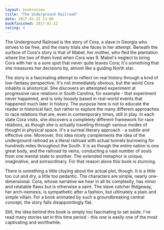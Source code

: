 ```yaml
---
layout: bookreview
title: "The Underground Railroad"
date: 2017-01-22 13:00
bookfinished: 2017-01-22
rating: 4
---
```


The Underground Railroad is the story of Cora, a slave in Georgia who strives to be free, and the many trials she faces in her attempt. Beneath the surface of Cora's story is that of Mabel, her mother, who fled the plantation where the two of them lived when Cora was 9. Mabel's neglect to bring Cora with her is a sore spot that never quite leaves Cora; it's something that she measures her decisions by, almost like a guiding North star.



The story is a fascinating attempt to reflect on real history through a kind of low-fantasy perspective. It's not immediately obvious, but the world Cora inhabits is ahistorical. She discovers an attempted experiment at progressive race relations in South Carolina, for example - that experiment never happened, and is only loosely based in real-world events that happened much later in history. The purpose here is not to educate the reader in historical fact, but rather to explore the many different approaches to race relations that are, even in contemporary times, still in play. In each state Cora visits, she discovers a completely different framework for race relations, as though she is actually traveling through various modes of thought in physical space. It's a surreal literary approach - a subtle and effective one. Moreover, this idea nicely complements the idea of the underground railroad as a literal railroad with actual tunnels burrowing for hundreds miles throughout the South. It is as though the entire nation is one great body, and the railroad its veins, conducting a vast number of souls from one mental state to another. The extended metaphor is unique, imaginative, and extraordinary. For that reason alone this book is stunning.



There is something a little cloying about the actual plot, though. It is a little too cut and dry, a little too pedantic. The characters are simple, nearly one-dimensional. Cora, whose narrative we hear in all its complexity, has minor and relatable flaws but is otherwise a saint. The slave catcher Ridgeway, her arch-nemesis, is sympathetic after a fashion, but ultimately a plain and simple villain. For a book animated by such a groundbreaking central concept, the story falls disappointingly flat.



Still, the idea behind this book is simply too fascinating to set aside. I've read many stories set in this time period - this one is easily one of the most captivating and worthwhile.